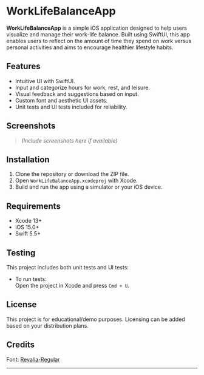 # WorkLifeBalanceApp

**WorkLifeBalanceApp** is a simple iOS application designed to help users visualize and manage their work-life balance. Built using SwiftUI, this app enables users to reflect on the amount of time they spend on work versus personal activities and aims to encourage healthier lifestyle habits.

## Features

- Intuitive UI with SwiftUI.
- Input and categorize hours for work, rest, and leisure.
- Visual feedback and suggestions based on input.
- Custom font and aesthetic UI assets.
- Unit tests and UI tests included for reliability.

## Screenshots

> _(Include screenshots here if available)_

## Installation

1. Clone the repository or download the ZIP file.
2. Open `WorkLifeBalanceApp.xcodeproj` with Xcode.
3. Build and run the app using a simulator or your iOS device.

## Requirements

- Xcode 13+
- iOS 15.0+
- Swift 5.5+


## Testing

This project includes both unit tests and UI tests:

- To run tests:  
  Open the project in Xcode and press `Cmd + U`.

## License

This project is for educational/demo purposes. Licensing can be added based on your distribution plans.

## Credits

Font: [Revalia-Regular](https://fonts.google.com/specimen/Revalia)

---
